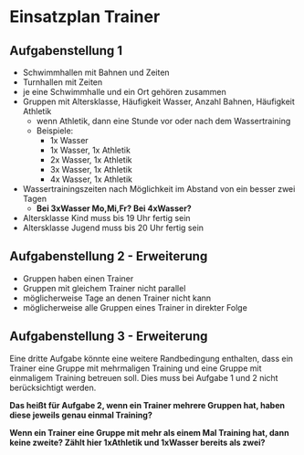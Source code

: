 # Einsatzplan Trainer

## Aufgabenstellung 1

* Schwimmhallen mit Bahnen und Zeiten
* Turnhallen mit Zeiten
* je eine Schwimmhalle und ein Ort gehören zusammen
* Gruppen mit Altersklasse, Häufigkeit Wasser, Anzahl Bahnen, Häufigkeit Athletik
    * wenn Athletik, dann eine Stunde vor oder nach dem Wassertraining
    * Beispiele: 
        * 1x Wasser
        * 1x Wasser, 1x Athletik
        * 2x Wasser, 1x Athletik
        * 3x Wasser, 1x Athletik
        * 4x Wasser, 1x Athletik
* Wassertrainingszeiten nach Möglichkeit im Abstand von ein besser zwei Tagen
    * **Bei 3xWasser Mo,Mi,Fr? Bei 4xWasser?**
* Altersklasse Kind muss bis 19 Uhr fertig sein
* Altersklasse Jugend muss bis 20 Uhr fertig sein

## Aufgabenstellung 2 - Erweiterung

* Gruppen haben einen Trainer
* Gruppen mit gleichem Trainer nicht parallel
* möglicherweise Tage an denen Trainer nicht kann
* möglicherweise alle Gruppen eines Trainer in direkter Folge

## Aufgabenstellung 3 - Erweiterung

Eine dritte Aufgabe könnte eine weitere Randbedingung enthalten, dass ein Trainer eine Gruppe mit mehrmaligen Training und eine Gruppe mit einmaligem Training betreuen soll. Dies muss bei Aufgabe 1 und 2 nicht berücksichtigt werden. 

**Das heißt für Aufgabe 2, wenn ein Trainer mehrere Gruppen hat, haben diese jeweils genau einmal Training?**

**Wenn ein Trainer eine Gruppe mit mehr als einem Mal Training hat, dann keine zweite? Zählt hier 1xAthletik und 1xWasser bereits als zwei?**